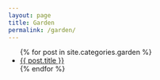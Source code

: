 ```yaml
---
layout: page
title: Garden
permalink: /garden/
---
```



<ul>
{% for post in site.categories.garden %}
    <li><a href="{{ post.url }}">{{ post.title }}</a></li>
{% endfor %}
</ul>
